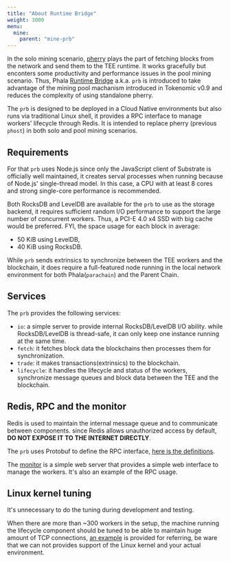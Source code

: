 ```yaml
---
title: "About Runtime Bridge"
weight: 3000
menu:
  mine:
    parent: "mine-prb"
---
```


In the solo mining scenario, [pherry](https://github.com/Phala-Network/phala-blockchain/tree/master/standalone/pherry) plays the part of fetching blocks from the network and send them to the TEE runtime. It works gracefully but enconters some productivity and performance issues in the pool mining scenario. Thus, Phala [Runtime Bridge](https://github.com/Phala-Network/runtime-bridge) a.k.a. `prb` is introduced to take advantage of the mining pool machanism introduced in Tokenomic v0.9 and reduces the complexity of using standalone pherry.

The `prb` is designed to be deployed in a Cloud Native environments but also runs via traditional Linux shell, it provides a RPC interface to manage workers' lifecycle through Redis. It is intended to replace pherry (previous `phost`) in both solo and pool mining scenarios.

## Requirements

For that `prb` uses Node.js since only the JavaScript client of Substrate is officially well maintained, it creates serval processes when running because of Node.js' single-thread model. In this case, a CPU with at least 8 cores and strong single-core performance is recommended.

Both RocksDB and LevelDB are available for the `prb` to use as the storage backend, it requires sufficient random I/O performance to support the large number of concurrent workers. Thus, a PCI-E 4.0 x4 SSD with big cache would be preferred. FYI, the space usage for each block in average:

- 50 KiB using LevelDB,
- 40 KiB using RocksDB.

While `prb` sends extrinsics to synchronize between the TEE workers and the blockchain, it does require a full-featured node running in the local network environment for both Phala(`parachain`) and the Parent Chain.

## Services

The `prb` provides the following services:

- `io`: a simple server to provide internal RocksDB/LevelDB I/O ability. while RocksDB/LevelDB is thread-safe, it can only keep one instance running at the same time.
- `fetch`: it fetches block data the blockchains then processes them for synchronization.
- `trade`: it makes transactions(extrinsics) to the blockchain.
- `lifecycle`: it handles the lifecycle and status of the workers, synchronize message queues and block data between the TEE and the blockchain.

## Redis, RPC and the monitor

Redis is used to maintain the internal message queue and to communicate between components. since Redis allows unauthorized access by default, **DO NOT EXPOSE IT TO THE INTERNET DIRECTLY**.

The `prb` uses Protobuf to define the RPC interface, [here is the definitions](https://github.com/Phala-Network/runtime-bridge-proto/blob/main/message.proto).

The [monitor](https://github.com/Phala-Network/runtime-bridge-monitor) is a simple web server that provides a simple web interface to manage the workers. It's also an example of the RPC usage.

## Linux kernel tuning

It's unnecessary to do the tuning during development and testing.

When there are more than ~300 workers in the setup, the machine running the lifecycle component should be tuned to be able to maintain huge amount of TCP connections, [an example](https://github.com/Phala-Network/runtime-bridge/tree/master/system/bridge) is provided for referring, be ware that we can not provides support of the Linux kernel and your actual environment.

